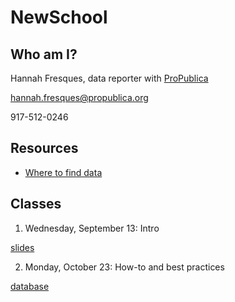 # NewSchool

## Who am I?
Hannah Fresques, data reporter with [ProPublica](https://propublica.org)

hannah.fresques@propublica.org

917-512-0246

## Resources

* [Where to find data](https://docs.google.com/document/d/1bsNdOenY2lL4acjo81KjVDsOkRWaROspnh2tivlKutc/edit?usp=sharing)


## Classes
1. Wednesday, September 13: Intro 

[slides](https://docs.google.com/presentation/d/1uT866oMT-gvqC269QzSAOx8V12sPbihXZzHyldhRzoY/edit?usp=sharing)

2. Monday, October 23: How-to and best practices 

[database](https://drive.google.com/drive/folders/0B7_yiRfYi7ziVWdGQnBJdEprYlU?usp=sharing)
